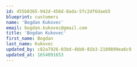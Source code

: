 ```yaml
---
id: 455b0365-942d-456d-8ada-5fc2df6daeb5
blueprint: customers
name: 'Bogdan Kukovec'
email: bogdan.kukovec@gmail.com
title: 'Bogdan Kukovec'
first_name: Bogdan
last_name: Kukovec
updated_by: c82a7926-03bd-4bb0-81b3-2109899ea6c9
updated_at: 1654091653
---
```

